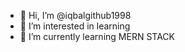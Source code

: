 - 👋 Hi, I’m @iqbalgithub1998
- 👀 I’m interested in learning
- 🌱 I’m currently learning MERN STACK


<!---
iqbalgithub1998/iqbalgithub1998 is a ✨ special ✨ repository because its `README.md` (this file) appears on your GitHub profile.
You can click the Preview link to take a look at your changes.
--->
